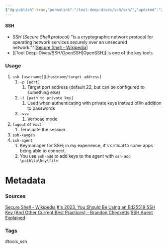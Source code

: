 ```yaml
---
{"dg-publish":true,"permalink":"/tool-deep-dives/ssh/ssh/","updated":"2025-07-04T12:08:21.144-07:00"}
---
```


#### SSH
- *SSH (Secure Shell protocol)* "is a cryptographic network protocol for operating network services securely over an unsecured network."^[[Secure Shell - Wikipedia](https://en.wikipedia.org/wiki/Secure_Shell)]
- [[Tool Deep-Dives/SSH/OpenSSH\|OpenSSH]] is one of the key tools


### Usage
1. `ssh [username]@[hostname/target address]`
	1. `-p [port]`
		1. Target port address (default 22, but can be configured to something else)
	2. `-i [path to private key]`
		1. Used when authenticating with private keys instead of/in addition to passwords
	3. `-vvv`
		1. Verbose mode
2. `logout` or `exit`
	1. Terminate the session.
3. `ssh-keygen`
4. `ssh-agent`
	1. Keymanager for SSH; in my experience, it's critical to some apps being able to connect.
	2. You use `ssh-add` to add keys to the agent with `ssh-add \path\to\key\file`
   






# Metadata

### Sources
[Secure Shell - Wikipedia](https://en.wikipedia.org/wiki/Secure_Shell)
[It's 2023. You Should Be Using an Ed25519 SSH Key (And Other Current Best Practices) - Brandon Checketts](https://www.brandonchecketts.com/archives/its-2023-you-should-be-using-an-ed25519-ssh-key-and-other-current-best-practices)
[SSH Agent Explained](https://smallstep.com/blog/ssh-agent-explained/)
### Tags
#tools_ssh
